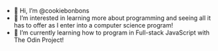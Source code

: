 - 👋 Hi, I’m @cookiebonbons
- 👀 I’m interested in learning more about programming and seeing all it has to offer as I enter into a computer science program!
- 🌱 I’m currently learning how to program in Full-stack JavaScript with The Odin Project!

<!---
cookiebonbons/cookiebonbons is a ✨ special ✨ repository because its `README.md` (this file) appears on your GitHub profile.
You can click the Preview link to take a look at your changes.
--->
